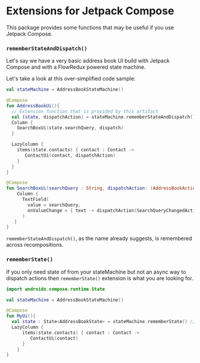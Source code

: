 # Extensions for Jetpack Compose

This package provides some functions that may be useful if you use Jetpack Compose.


### `rememberStateAndDispatch()`

Let's say we have a very basic address book UI build with Jetpack Compose
and with a FlowRedux powered state machine.

Let's take a look at this over-simplified code sample:

```kotlin
val stateMachine = AddressBookStateMachine()

@Compose
fun AddressBookUi(){
  // Extension function that is provided by this artifact
  val (state, dispatchAction) = stateMachine.rememberStateAndDispatch()
  Column {
    SearchBoxUi(state.searchQuery, dispatch)
  }

  LazyColumn {
    items(state.contacts) { contact : Contact ->
       ContactUi(contact, dispatchAction)
    }
  }
}

@Compose
fun SearchBoxUi(searchQuery : String, dispatchAction: (AddressBookAction) -> Unit) {
    Column {
      TextField(
        value = searchQuery,
        onValueChange = { text -> dispatchAction(SearchQueryChangedAction(text)) } // dispatches action async to state machine
      )
   }
}
```

`rememberStateAndDispatch()`, as the name already suggests, is remembered across recompositions.

### `rememberState()`

If you only need state of from your stateMachine but not an async way to dispatch actions
then `rememberState()` extension is what you are looking for.

```kotlin
import androidx.compose.runtime.State

val stateMachine = AddressBookStateMachine()

@Compose
fun MyUi(){
  val state : State<AddressBookState> = stateMachine.rememberState() // this returns Compose State
  LazyColumn {
      items(state.contacts) { contact : Contact ->
         ContactUi(contact)
      }
    }
}
```
